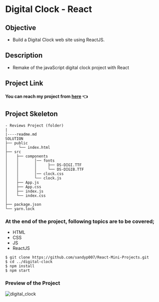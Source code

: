 # Digital Clock - React

## Objective

- Build a Digital Clock web site using ReactJS.

## Description

- Remake of the javaScript digital clock project with React

## Project Link
#### You can reach my project from [here](https://digiclockk.vercel.app/) 👈

## Project Skeleton

```
- Reviews Project (folder)
|
|----readme.md
SOLUTION
├── public
│     └── index.html
├── src
│    ├── components
│    │       │── fonts
│    │       │     ├── DS-DIGI.TTF
│    │       │     └── DS-DIGIB.TTF 
│    │       │── clock.css
│    │       └── clock.js
│    ├── App.js
│    ├── App.css
│    ├── index.js
│    └── index.css
│
├── package.json
└── yarn.lock
```

### At the end of the project, following topics are to be covered;

- HTML 
- CSS
- JS
- ReactJS

```
$ git clone https://github.com/sandyp007/React-Mini-Projects.git
$ cd ../digital-clock
$ npm install 
$ npm start 
```

### Preview of the Project

![digital_clock](https://user-images.githubusercontent.com/98649983/174446111-dca936ed-dc73-41e8-a327-aca310e32509.gif)


